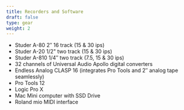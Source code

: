 ```yaml
---
title: Recorders and Software
draft: false
type: gear
weight: 2
---
```

* Studer A-80 2″ 16 track (15 & 30 ips)
* S﻿tuder A-20 1/2" two track (15 & 30 ips)
* Studer A-810 1/4″ two track (7.5, 15 & 30 ips)
* 32 channels of Universal Audio Apollo digital converters
* Endless Analog CLASP 16 (integrates Pro Tools and 2″ analog tape seamlessly)
* Pro Tools 12
* L﻿ogic Pro X
* Mac Mini computer with SSD Drive
* R﻿oland mio MIDI interface